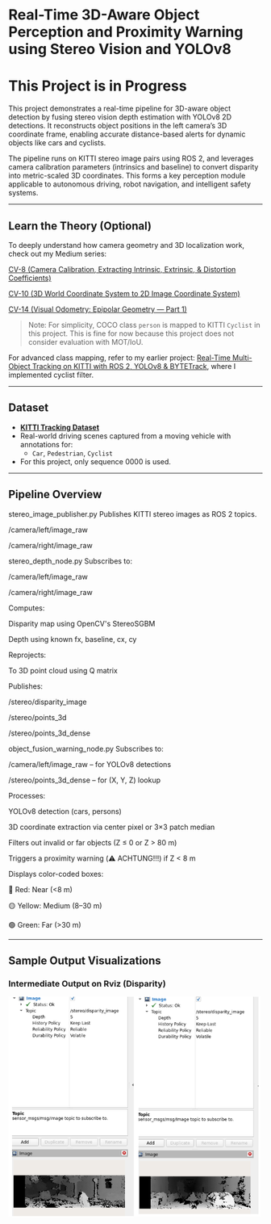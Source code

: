# Real-Time 3D-Aware Object Perception and Proximity Warning using Stereo Vision and YOLOv8

# This Project is in Progress

This project demonstrates a real-time pipeline for 3D-aware object detection by fusing stereo vision depth estimation with YOLOv8 2D detections. It reconstructs object positions in the left camera’s 3D coordinate frame, enabling accurate distance-based alerts for dynamic objects like cars and cyclists.

The pipeline runs on KITTI stereo image pairs using ROS 2, and leverages camera calibration parameters (intrinsics and baseline) to convert disparity into metric-scaled 3D coordinates. This forms a key perception module applicable to autonomous driving, robot navigation, and intelligent safety systems.

---
## Learn the Theory (Optional)

To deeply understand how camera geometry and 3D localization work, check out my Medium series:

[CV-8 (Camera Calibration, Extracting Intrinsic, Extrinsic, & Distortion Coefficients)](https://medium.com/@monishatemp20/cv-8-camera-calibration-extracting-intrinsic-extrinsic-distortion-coefficients-64c0bd756c7c)

[CV-10 (3D World Coordinate System to 2D Image Coordinate System)](https://medium.com/@monishatemp20/cv-10-3d-world-coordinate-system-to-2d-image-coordinate-system-d6c6faec353d)

[CV-14 (Visual Odometry: Epipolar Geometry — Part 1)](https://medium.com/@monishatemp20/cv-14-visual-odometry-epipolar-geometry-part-1-ffe06a35fa81)

> Note: For simplicity, COCO class `person` is mapped to KITTI `Cyclist` in this project. This is fine for now because this project does not consider evaluation with MOT/IoU.
>
For advanced class mapping, refer to my earlier project: [Real-Time Multi-Object Tracking on KITTI with ROS 2, YOLOv8 & BYTETrack](https://github.com/Monisha-RK10/Real-Time-Multi-Object-Tracking-on-KITTI-with-ROS-2-YOLOv8-BYTETrack), where I implemented cyclist filter.

---

## Dataset
- **[KITTI Tracking Dataset](http://www.cvlibs.net/datasets/kitti/eval_tracking.php)**
- Real-world driving scenes captured from a moving vehicle with annotations for:
  - `Car`, `Pedestrian`, `Cyclist`
- For this project, only sequence 0000 is used.
  
----
## Pipeline Overview

stereo_image_publisher.py
Publishes KITTI stereo images as ROS 2 topics.

/camera/left/image_raw

/camera/right/image_raw

stereo_depth_node.py
Subscribes to:

/camera/left/image_raw

/camera/right/image_raw

Computes:

Disparity map using OpenCV's StereoSGBM

Depth using known fx, baseline, cx, cy

Reprojects:

To 3D point cloud using Q matrix

Publishes:

/stereo/disparity_image

/stereo/points_3d

/stereo/points_3d_dense

object_fusion_warning_node.py
Subscribes to:

/camera/left/image_raw – for YOLOv8 detections

/stereo/points_3d_dense – for (X, Y, Z) lookup

Processes:

YOLOv8 detection (cars, persons)

3D coordinate extraction via center pixel or 3×3 patch median

Filters out invalid or far objects (Z ≤ 0 or Z > 80 m)

Triggers a proximity warning (⚠️ ACHTUNG!!!) if Z < 8 m

Displays color-coded boxes:

🔴 Red: Near (<8 m)

🟡 Yellow: Medium (8–30 m)

🟢 Green: Far (>30 m)


---

## Sample Output Visualizations

### Intermediate Output on Rviz (Disparity)

<img src="output/disparity.png" width="500"/>
